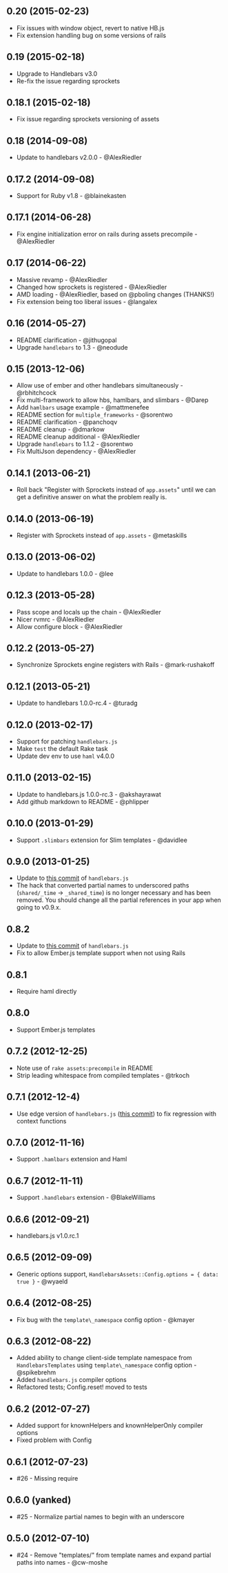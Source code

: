 ## 0.20 (2015-02-23)

* Fix issues with window object, revert to native HB.js
* Fix extension handling bug on some versions of rails

## 0.19 (2015-02-18)

* Upgrade to Handlebars v3.0
* Re-fix the issue regarding sprockets

## 0.18.1 (2015-02-18)

* Fix issue regarding sprockets versioning of assets

## 0.18 (2014-09-08)

* Update to handlebars v2.0.0 - @AlexRiedler

## 0.17.2 (2014-09-08)

* Support for Ruby v1.8 - @blainekasten

## 0.17.1 (2014-06-28)

* Fix engine initialization error on rails during assets precompile - @AlexRiedler

## 0.17 (2014-06-22)

* Massive revamp - @AlexRiedler
* Changed how sprockets is registered - @AlexRiedler
* AMD loading - @AlexRiedler, based on @pboling changes (THANKS!)
* Fix extension being too liberal issues - @langalex

## 0.16 (2014-05-27)

* README clarification - @jithugopal
* Upgrade `handlebars` to 1.3 - @neodude

## 0.15 (2013-12-06)

* Allow use of ember and other handlebars simultaneously - @rbhitchcock
* Fix multi-framework to allow hbs, hamlbars, and slimbars - @Darep
* Add `hamlbars` usage example - @mattmenefee
* README section for `multiple_frameworks` - @sorentwo
* README clarification - @panchoqv
* README cleanup - @dmarkow
* README cleanup additional - @AlexRiedler
* Upgrade `handlebars` to 1.1.2 - @sorentwo
* Fix MultiJson dependency - @AlexRiedler

## 0.14.1 (2013-06-21)

* Roll back "Register with Sprockets instead of `app.assets`" until we can get a definitive answer on what the problem really is.

## 0.14.0 (2013-06-19)

* Register with Sprockets instead of `app.assets` - @metaskills

## 0.13.0 (2013-06-02)

* Update to handlebars 1.0.0 - @lee

## 0.12.3 (2013-05-28)

* Pass scope and locals up the chain - @AlexRiedler
* Nicer rvmrc - @AlexRiedler
* Allow configure block - @AlexRiedler

## 0.12.2 (2013-05-27)

* Synchronize Sprockets engine registers with Rails - @mark-rushakoff

## 0.12.1 (2013-05-21)

* Update to handlebars 1.0.0-rc.4 - @turadg

## 0.12.0 (2013-02-17)

* Support for patching `handlebars.js`
* Make `test` the default Rake task
* Update dev env to use `haml` v4.0.0

## 0.11.0 (2013-02-15)

* Update to handlebars.js 1.0.0-rc.3 - @akshayrawat
* Add github markdown to README - @phlipper

## 0.10.0 (2013-01-29)

* Support `.slimbars` extension for Slim templates - @davidlee

## 0.9.0 (2013-01-25)

* Update to [this commit](https://github.com/wycats/handlebars.js/commit/a3376e24b1a25f72cf86d1d999bd2ea93fa4dc39) of `handlebars.js`
* The hack that converted partial names to underscored paths (`shared/_time` -> `_shared_time`) is no longer necessary and has been removed. You should change all the partial references in your app when going to v0.9.x.

## 0.8.2

* Update to [this commit](https://github.com/wycats/handlebars.js/commit/5e5f0dce9c352f490f1f1e58fd7d0f76dd006cac) of `handlebars.js`
* Fix to allow Ember.js template support when not using Rails

## 0.8.1

* Require haml directly

## 0.8.0

* Support Ember.js templates

## 0.7.2 (2012-12-25)

* Note use of `rake assets:precompile` in README
* Strip leading whitespace from compiled templates - @trkoch

## 0.7.1 (2012-12-4)

* Use edge version of `handlebars.js` ([this commit](https://github.com/wycats/handlebars.js/commit/bd0490145438e8f9df05abd2f4c25687bac81326)) to fix regression with context functions

## 0.7.0 (2012-11-16)

* Support `.hamlbars` extension and Haml

## 0.6.7 (2012-11-11)

* Support `.handlebars` extension - @BlakeWilliams

## 0.6.6 (2012-09-21)

* handlebars.js v1.0.rc.1
## 0.6.5 (2012-09-09)

* Generic options support, `HandlebarsAssets::Config.options = { data: true }` - @wyaeld

## 0.6.4 (2012-08-25)

* Fix bug with the `template\_namespace` config option - @kmayer

## 0.6.3 (2012-08-22)

* Added ability to change client-side template namespace from `HandlebarsTemplates` using `template\_namespace` config option - @spikebrehm
* Added `handlebars.js` compiler options
* Refactored tests; Config.reset! moved to tests

## 0.6.2 (2012-07-27)

* Added support for knownHelpers and knownHelperOnly compiler options
* Fixed problem with Config

## 0.6.1 (2012-07-23)

* #26 - Missing require

## 0.6.0 (yanked)

* #25 - Normalize partial names to begin with an underscore

## 0.5.0 (2012-07-10)

* #24 - Remove "templates/" from template names and expand partial paths into names - @cw-moshe
